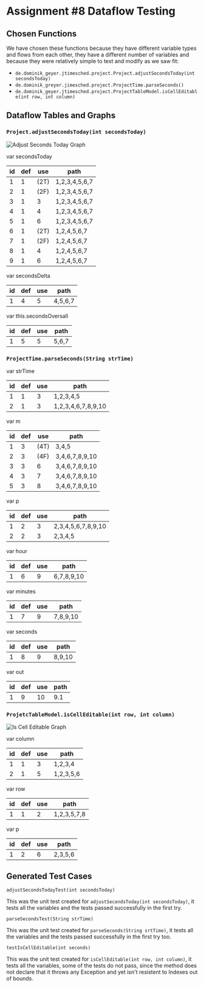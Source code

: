 # Assignment \#8 Dataflow Testing

## Chosen Functions

We have chosen these functions because they have different variable types and flows from each other, they have a different number of variables and because they were relatively simple to test and modify as we saw fit:

- ```de.dominik_geyer.jtimesched.project.Project.adjustSecondsToday(int secondsToday)```
- ```de.dominik_greyer.jimesched.project.ProjectTime.parseSeconds()```
- ```de.dominik_geyer.jtimesched.project.ProjectTableModel.isCellEditable(int row, int column)```

## Dataflow  Tables and Graphs

### ```Project.adjustSecondsToday(int secondsToday)```

![Adjust Seconds Today Graph](adjustSecond.svg)

var secondsToday

| id   | def  | use  | path          |
| ---- | ---- | ---- | ------------- |
| 1    | 1    | (2T) | 1,2,3,4,5,6,7 |
| 2    | 1    | (2F) | 1,2,3,4,5,6,7 |
| 3    | 1    | 3    | 1,2,3,4,5,6,7 |
| 4    | 1    | 4    | 1,2,3,4,5,6,7 |
| 5    | 1    | 6    | 1,2,3,4,5,6,7 |
| 6    | 1    | (2T) | 1,2,4,5,6,7   |
| 7    | 1    | (2F) | 1,2,4,5,6,7   |
| 8    | 1    | 4    | 1,2,4,5,6,7   |
| 9    | 1    | 6    | 1,2,4,5,6,7   |

var secondsDelta

| id   | def  | use  | path    |
| ---- | ---- | ---- | ------- |
| 1    | 4    | 5    | 4,5,6,7 |

var this.secondsOversall

| id   | def  | use  | path  |
| ---- | ---- | ---- | ----- |
| 1    | 5    | 5    | 5,6,7 |





### ```ProjectTime.parseSeconds(String strTime)```

var strTime

| id   | def  | use  | path               |
| ---- | ---- | ---- | ------------------ |
| 1    | 1    | 3    | 1,2,3,4,5          |
| 2    | 1    | 3    | 1,2,3,4,6,7,8,9,10 |

var m

| id   | def  | use  | path           |
| ---- | ---- | ---- | -------------- |
| 1    | 3    | (4T) | 3,4,5          |
| 2    | 3    | (4F) | 3,4,6,7,8,9,10 |
| 3    | 3    | 6    | 3,4,6,7,8,9,10 |
| 4    | 3    | 7    | 3,4,6,7,8,9,10 |
| 5    | 3    | 8    | 3,4,6,7,8,9,10 |

var p

| id   | def  | use  | path               |
| ---- | ---- | ---- | ------------------ |
| 1    | 2    | 3    | 2,3,4,5,6,7,8,9,10 |
| 2    | 2    | 3    | 2,3,4,5            |

var hour

| id   | def  | use  | path       |
| ---- | ---- | ---- | ---------- |
| 1    | 6    | 9    | 6,7,8,9,10 |

var minutes

| id   | def  | use  | path     |
| ---- | ---- | ---- | -------- |
| 1    | 7    | 9    | 7,8,9,10 |

var seconds

| id   | def  | use  | path   |
| ---- | ---- | ---- | ------ |
| 1    | 8    | 9    | 8,9,10 |

var out

| id   | def  | use  | path |
| ---- | ---- | ---- | ---- |
| 1    | 9    | 10   | 9.1  |

### ```ProjetcTableModel.isCellEditable(int row, int column)```

![Is Cell Editable Graph](dataflow2.svg)

var column

| id   | def  | use  | path      |
| ---- | ---- | ---- | --------- |
| 1    | 1    | 3    | 1,2,3,4   |
| 2    | 1    | 5    | 1,2,3,5,6 |

var row

| id   | def  | use  | path        |
| ---- | ---- | ---- | ----------- |
| 1    | 1    | 2    | 1,2,3,5,7,8 |

var p

| id   | def  | use  | path    |
| ---- | ---- | ---- | ------- |
| 1    | 2    | 6    | 2,3,5,6 |

## Generated  Test  Cases

```adjustSecondsTodayTest(int secondsToday)```

This was the unit test created for ```adjustSecondsToday(int secondsToday)```, it tests all the variables and the tests passed successfully in the first try.

```parseSecondsTest(String strTime)```

This was the unit test created for ```parseSeconds(String srtTime)```, it tests all the variables and the tests passed successfully in the first try too.

```testIsCellEditable(int seconds)```

This was the unit test created for ```isCellEditable(int row, int column)```, it tests all the variables, some of the tests do not pass, since the method does not declare that it throws any Exception and yet isn't resistent to Indexes out of bounds.



